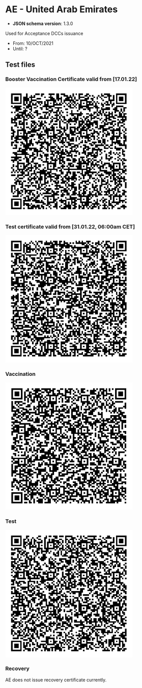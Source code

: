 # AE - United Arab Emirates

* **JSON schema version**: 1.3.0

Used for Acceptance DCCs issuance
* From: 10/OCT/2021
* Until: ?

## Test files

### Booster Vaccination Certificate valid from [17.01.22]

![VAC](VAC_BOOSTER.png)

### Test certificate valid from [31.01.22, 06:00am CET]

![TEST](TEST_20220131.png)

### Vaccination

![VAC](VAC.png)

### Test

![TEST](TEST.png)

### Recovery

AE does not issue recovery certificate currently.
